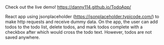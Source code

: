 Check out the live demo!
https://danny114.github.io/TodoApp/

React app using jsonplaceholder (https://jsonplaceholder.typicode.com/) to make http requests and receive dummy data. On the app, the user can add todos to the todo list, delete todos, and mark todos complete with a checkbox after which would cross the todo text. However, todos are not saved anywhere.
